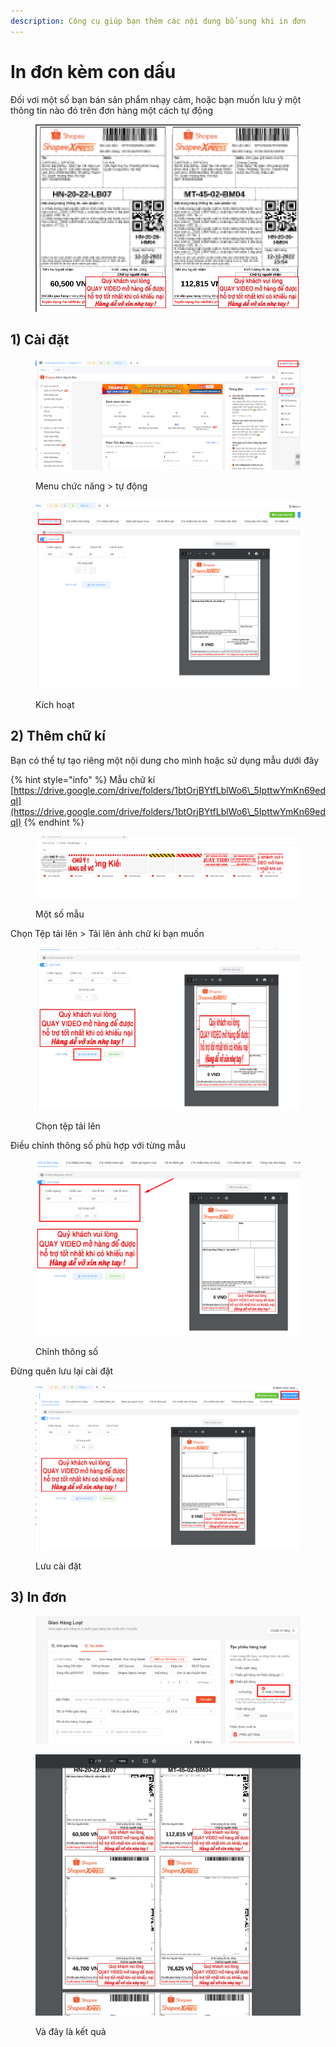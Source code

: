 ```yaml
---
description: Công cụ giúp bạn thêm các nội dung bổ sung khi in đơn
---
```


# In đơn kèm con dấu

Đối vơi một số bạn bán sản phẩm nhạy cảm, hoặc bạn muốn lưu ý một thông tin nào đó trên đơn hàng một cách tự động

<figure><img src="../../.gitbook/assets/Untitled-2 (1).png" alt=""><figcaption></figcaption></figure>

## 1) Cài đặt

<figure><img src="../../.gitbook/assets/image (12).png" alt=""><figcaption><p>Menu chức năng > tự động</p></figcaption></figure>

<figure><img src="../../.gitbook/assets/image (16).png" alt=""><figcaption><p>Kích hoạt</p></figcaption></figure>

## 2) Thêm chữ kí

Bạn có thể tự tạo riêng một nội dung cho mình hoặc sử dụng mẫu dưới đây

{% hint style="info" %}
Mẫu chữ kí [https://drive.google.com/drive/folders/1btOrjBYtfLblWo6\_5IpttwYmKn69edqI](https://drive.google.com/drive/folders/1btOrjBYtfLblWo6\_5IpttwYmKn69edqI)
{% endhint %}

<figure><img src="../../.gitbook/assets/image (20).png" alt=""><figcaption><p>Một số mẫu</p></figcaption></figure>

Chọn Tệp tải lên > Tải lên ảnh chữ kí bạn muốn

<figure><img src="../../.gitbook/assets/image (1).png" alt=""><figcaption><p>Chọn tệp tải lên</p></figcaption></figure>

Điều chỉnh thông số phù hợp với từng mẫu

<figure><img src="../../.gitbook/assets/image (14).png" alt=""><figcaption><p>Chỉnh thông số</p></figcaption></figure>

Đừng quên lưu lại cài đặt

<figure><img src="../../.gitbook/assets/image (9).png" alt=""><figcaption><p>Lưu cài đặt</p></figcaption></figure>

## 3) In đơn

<figure><img src="../../.gitbook/assets/image (5).png" alt=""><figcaption></figcaption></figure>

<figure><img src="../../.gitbook/assets/Untitled-2.png" alt=""><figcaption><p>Và đây là kết quả</p></figcaption></figure>
